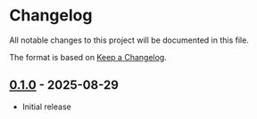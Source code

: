 # Changelog

All notable changes to this project will be documented in this file.

The format is based on [Keep a Changelog](https://keepachangelog.com/en/1.1.0/).

## [0.1.0] - 2025-08-29

- Initial release

[0.1.0]: https://github.com/HactarCE/PortalPlanner/releases/tag/v0.1.0

